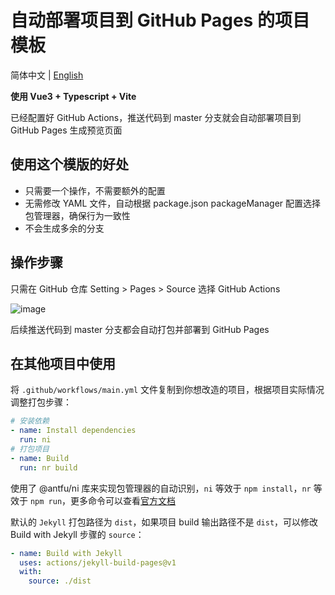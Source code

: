 # 自动部署项目到 GitHub Pages 的项目模板

简体中文 | [English](./README_EN.md)

**使用 Vue3 + Typescript + Vite**

已经配置好 GitHub Actions，推送代码到 master 分支就会自动部署项目到 GitHub Pages 生成预览页面

## 使用这个模版的好处

 - 只需要一个操作，不需要额外的配置
 - 无需修改 YAML 文件，自动根据 package.json packageManager 配置选择包管理器，确保行为一致性
 - 不会生成多余的分支

## 操作步骤

只需在 GitHub 仓库 Setting > Pages > Source 选择 GitHub Actions

![image](https://github.com/l123wx/vite-vue-github-pages/assets/48666585/77d1bcf1-a066-4a63-8423-e16491815048)

后续推送代码到 master 分支都会自动打包并部署到 GitHub Pages

## 在其他项目中使用

将 `.github/workflows/main.yml` 文件复制到你想改造的项目，根据项目实际情况调整打包步骤：

```yaml
# 安装依赖
- name: Install dependencies
  run: ni
# 打包项目
- name: Build
  run: nr build
```

使用了 @antfu/ni 库来实现包管理器的自动识别，`ni` 等效于 `npm install`，`nr` 等效于 `npm run`，更多命令可以查看[官方文档](https://github.com/antfu-collective/ni#ni)

默认的 `Jekyll` 打包路径为 `dist`，如果项目 build 输出路径不是 `dist`，可以修改 Build with Jekyll 步骤的 `source`：

```yaml
- name: Build with Jekyll
  uses: actions/jekyll-build-pages@v1
  with:
    source: ./dist
```
